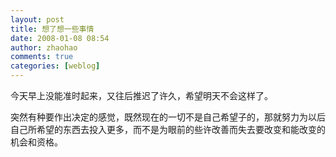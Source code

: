 ```yaml
---
layout: post
title: 想了想一些事情
date: 2008-01-08 08:54
author: zhaohao
comments: true
categories: [weblog]
---
```

今天早上没能准时起来，又往后推迟了许久，希望明天不会这样了。

突然有种要作出决定的感觉，既然现在的一切不是自己希望子的，那就努力为以后自己所希望的东西去投入更多，而不是为眼前的些许改善而失去要改变和能改变的机会和资格。
